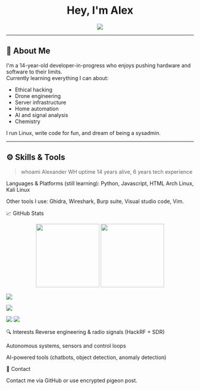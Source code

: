 <!-- Profile README for wh1xdy (or replace with your username) -->

<h1 align="center">Hey, I'm Alex</h1>
<p align="center">
  <img src="https://readme-typing-svg.demolab.com?font=Fira+Code&size=22&pause=1000&color=00F7FF&center=true&width=500&lines=Tech+nerd+from+Sweden;Passionate+about+ethical+hacking;Building+drones+and+AI;Loves+space%2C+code%2C+chemistry;Exploring+everything+digital;Exploring+electrical+engineering" />
</p>

---

## 🧠 About Me

I'm a 14-year-old developer-in-progress who enjoys pushing hardware and software to their limits.  
Currently learning everything I can about:
- Ethical hacking
- Drone engineering
- Server infrastructure
- Home automation
- AI and signal analysis
- Chemistry

I run Linux, write code for fun, and dream of being a sysadmin.

---

## ⚙️ Skills & Tools


> whoami
Alexander WH
> uptime
14 years alive, 6 years tech experience


Languages & Platforms (still learning):
Python,
Javascript,
HTML
Arch Linux, 
Kali Linux



Other tools I use:
Ghidra,
Wireshark,
Burp suite,
Visual studio code,
Vim.

📈 GitHub Stats
<p align="center"> <img src="https://github-readme-stats.vercel.app/api?username=wh1xdy&show_icons=true&theme=github_dark&hide_border=true" height="170" /> <img src="https://github-readme-streak-stats.herokuapp.com?user=wh1xdy&theme=github-dark&hide_border=true" height="170" /> </p>

<img src="https://github-readme-stats.vercel.app/api/top-langs/?username=wh1xdy&layout=compact&theme=github_dark&hide_border=true" />

![](https://komarev.com/ghpvc/?username=wh1xdy&label=Profile+views&color=00f7ff&style=flat)

<img src="https://img.shields.io/badge/Linux-Arch-blue?logo=arch-linux&style=flat&logoColor=white" />

<img src="https://img.shields.io/badge/Hacker-Ethical-green?style=flat&logo=kalilinux" />

🔍 Interests
Reverse engineering & radio signals (HackRF + SDR)

Autonomous systems, sensors and control loops

AI-powered tools (chatbots, object detection, anomaly detection)


📡 Contact


Contact me via GitHub or use encrypted pigeon post.
